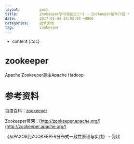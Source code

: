```yaml
---
layout:			post
title:			Zookeeper学习笔记之(一) - Zookeeper基本介绍 *
date:			2017-01-04 14:02:00 +0800
categories:		技术文档
tag:			zookeeper
---
```


* content
{:toc}


zookeeper
=======================================
Apache Zookeeper是由Apache Hadoop


参考资料
=======================================

百度百科：[zookeeper](http://baike.baidu.com/link?url=OB8b21xw3UldXVI0ghTO_cpEEw0BbjDlVtUJb4BoVpuCh7t6VmDP2MCxxt36KI4TK2ZzJ3a0oxkIrK5ozovm6h6F6UqDvu5CN7wanmGc-5W)

Zookeeper官网：[http://zookeeper.apache.org/](http://zookeeper.apache.org/)

《从PAXOS到ZOOKEEPER分布式一致性原理与实践》 - 倪超
